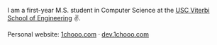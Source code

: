 I am a first-year M.S. student in Computer Science at the [USC Viterbi School of Engineering](https://viterbischool.usc.edu/) ✌️.  

Personal website: [1chooo.com](https://1chooo.com) &middot; [dev.1chooo.com](https://dev.1chooo.com)
